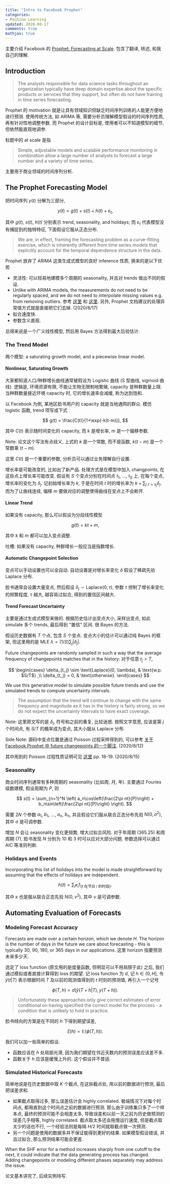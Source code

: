 ```yaml
---
title: "Intro to Facebook Prophet"
categories: 
- Machine Learning
updated: 2020-08-17
comments: true
mathjax: true
---
```


主要介绍 Facebook 的 [Prophet: Forecasting at Scale](https://facebook.github.io/prophet/). 包含了翻译, 转述, 和我自己的理解. 

<!-- more -->

## Introduction

> The analysts responsible for data science tasks throughout an organization typically have deep domain expertise about the specific products or services that they support, but often do not have training in time series forecasting.

Prophet 的 motivation 就是让具有领域知识但缺乏时间序列训练的人能更方便地进行预测. 使用传统方法, 如 ARIMA 等, 需要分析员理解模型假设的时间序列性质, 再有针对性地调整参数. 而 Prophet 的设计目标是, 使用者可以不知道模型的细节, 但依然能直观地调参.

标题中的 at scale 是指

> Simple, adjustable models and scalable performance monitoring in combination allow a large number of analysts to forecast a large number and a variety of time series.

主要用于商业领域的时间序列分析.

## The Prophet Forecasting Model

把时间序列 $y(t)$ 分解为三部分,

$$
y(t) = g(t) + s(t) + h(t) + \varepsilon_t,
$$

其中 $g(t)$, $s(t)$, $h(t)$ 分别表示 trend, seasonality, and holidays; 而 $\varepsilon_t$ 代表模型没有捕捉到的独特特征, 下面假设它服从正态分布.

> We are, in effect, framing the forecasting problem as a curve-fitting exercise, which is inherently different from time series models that explicitly account for the temporal dependence structure in the data. 

Prophet 放弃了 ARIMA 这类生成式模型的良好 inference 性质, 换来的是以下优势

- 灵活性: 可以轻易地建模多个周期的 seasonality, 并且对 trends 做出不同的假设.
- Unlike with ARIMA models, the measurements do not need to be regularly spaced, and we do not need to interpolate missing values e.g. from removing outliers. 参考 [这里](https://stats.stackexchange.com/questions/393402/how-does-facebook-prophet-handle-missing-data) 和 [这里](https://github.com/facebook/prophet/issues/854). 另外, Prophet 文档建议的处理异常值方式就是直接把它们去掉. (2020/8/17)
- 拟合速度快.
- 参数含义直观.

总得来说是一个广义线性模型, 然后用 Bayes 方法得到最大后验估计.

### The Trend Model

两个模型: a saturating growth model, and a piecewise linear model.

#### Nonlinear, Saturating Growth

大家都知道人口/种群增长曲线通常被假设为 Logistic 曲线 (S 型曲线, sigmoid 曲线). 逻辑是, 环境资源有限, 不能让生物无限制地繁殖, capacity 是种群数量上限. 当种群数量接近环境 capacity 时, 它的增长速率会减缓, 称为达到饱和.

以 Facebook 为例, 某地区脸书用户的 capacity 就是当地通网的群众. 模仿 logistic 函数, trend 项写成下式

$$
g(t) = \frac{C(t)}{1+\exp(-k(t-m))},
$$

其中 $C(t)$ 表示随时间变化的 capacity, 而 $k$ 是增长率, $m$ 是一个偏移参数. 

Note: 论文这个写法有点歧义, 上式的 $k$ 是一个常数, 而不是函数, $k(t-m)$ 是一个常数乘 $(t-m)$.

这里 $C(t)$ 是一个重要的参数, 分析员可以通过业务理解自行设置.

增长率是可能改变的, 比如出了新产品. 处理方式是在模型中加入 changpoints, 在这些点上增长率可能改变. 假设有 $S$ 个变点分别在时间点 $t_1$, $\dots$, $t_S$ 上. 在每个变点, 增长率的变化为 $\delta_j$. 记初始增长率为 $k$, 于是在时间 $t$ 时的增长率为 $k+\sum_{j\colon t>s_j} \delta_j$. 而为了让曲线连续, 偏移 $m$ 要做对应的调整使得曲线在变点上不会断开.

#### Linear Trend

如果没有 capacity, 那么可以假设为分段线性模型

$$
g(t) = kt + m,
$$

其中 $k$ 和 $m$ 都可以加入变点调整.

吐槽: 如果没有 capacity, 种群增长一般应当是指数增长. 

#### Automatic Changepoint Selection

变点可以手动设置也可以全自动. 自动设置是对增长率变化 $\delta$ 假设了稀疏先验 Laplace 分布.

脸书通常会设置大量变点, 然后假设 $\delta_j \sim \text{Laplace}(0, \tau)$, 参数 $\tau$ 控制了增长率变化的频繁程度, $\tau$ 越大, 越容易过拟合, 得到的置信区间越大.

#### Trend Forecast Uncertainty

主要是通过生成式模型来做的. 根据历史估计出变点大小, 采样出变点, 如此 simulate 多个 trends, 最后得到 "置信" 区间. 很 Bayes 的方法.

假设历史数据有 $T$ 个点, 包含 $S$ 个变点. 变点大小的估计可以通过纯 Bayes 的框架, 但这里用的是 MLE $\lambda = (1/S) \sum_j \vert\delta_j \vert$.

Future changepoints are randomly sampled in such a way that the average frequency of changepoints matches that in the history: 对于任意 $t_j > T$,

$$
\begin{cases}
\delta_{t_j} \sim \text{Laplace}(0, \lambda), & \text{w.p. $S/T$} ,\\
\delta_{t_j} = 0, & \text{otherwise}.
\end{cases}
$$

We use this generative model to simulate possible future trends and use the simulated trends to compute uncertainty intervals.

> The assumption that the trend will continue to change with the same frequency and magnitude as it has in the history is fairly strong, so we do not expect the uncertainty intervals to have exact coverage.

Note: 这里原文写的是 $\delta_j$, 符号和之前的重复, 比较迷惑. 按照文字意思, 应该是第 $j$ 个时间点, 有 $S/T$ 的概率成为变点, 其大小服从 Laplace 分布.

Side Note: 源码中变点位置是通过 Poisson 过程采样得到的, 可以参考 [关于 Facebook Prophet 中 future changepoints 的一个脚注](https://zhuanlan.zhihu.com/p/181708348). (2020/8/12)

其中用到的 Poisson 过程性质证明可见 [这里](http://www.columbia.edu/~ks20/stochastic-I/stochastic-I-PP.pdf) pp. 18-19. (2020/8/15)

### Seasonality

商业时间序列通常有多种周期的 seasonality (比如周, 月, 年). 主要通过 Fouries 级数建模, 假设周期为 $P$, 则

$$
s(t) = \sum_{n=1}^N \left( a_n\cos\left(\frac{2\pi nt}{P}\right) + b_n\sin\left(\frac{2\pi nt}{P}\right) \right).
$$

需要 $2N$ 个参数 $a_1$, $b_1$, $\dots$, $a_n$, $b_n$, 并且假设它们服从联合正态分布先验 $\text{N}(0, \sigma^2)$, 其中 $\sigma$ 是可调参数.

增加 $N$ 会让 seasonality 变化更频繁, 增大过拟合风险. 对于年周期 (365.25) 和周周期 (7), 脸书发现 $N$ 分别为 10 和 3 时可以应对大部分问题. 参数选择可以通过 AIC 等准则判断.

### Holidays and Events

Incorporating this list of holidays into the model is made straightforward by assuming that the effects of holidays are independent.

$$
h(t) = \sum_i\kappa_i 1_{\{\text{$t$ 在节日 $i$ 的时段}\}}.
$$

其中 $\kappa$ 也是服从联合正态先验 $\text{N}(0, \nu^2)$, 其中 $\nu$ 是可调参数.

## Automating Evaluation of Forecasts

### Modeling Forecast Accuracy

Forecasts are made over a certain *horizon*, which we denote $H$. The horizon is the number of days in the future we care about forecasting - this is typically 30, 90, 180, or 365 days in our applications. 这里 horizon 指要预测未来多少天.

选定了 loss function (原文用的是度量函数, 但明显可以不用局限于此) 之后, 我们通过模拟或者直接计算得到 loss 的期望. 记 loss function 为 $d$, 记 $h\in (0, H]$, 令 $\hat y(t \vert T)$ 表示根据时间 $T$ 及以前的观测值得到的 $t$ 时刻的预测值, 再引入一个记号

$$
\phi(T, h) = d(\hat y(T+h \vert T), y(T+h)).
$$

> Unfortunately these approaches only give correct estimates of error conditional on having specified the correct model for the process - a condition that is unlikely to hold in practice.

脸书倾向的方案是在不同的 $h$ 下得到期望误差,

$$
\xi(h) = \mathbb E(\phi(T,h)).
$$

我们可以加一些简单的假设.

- 函数应该在 $h$ 处局部光滑, 因为我们期望在邻近天数内的预测误差应该差不多.
- 函数关于 $h$ 应该是缓慢上升的. 这个假设并不普适.

### Simulated Historical Forecasts

简单地说是在历史数据中取 $K$ 个截点, 在这些截点处, 用以前的数据进行预测, 最后把误差求和.

- 如果截点取得过多, 那么误差估计会 highly correlated. 极端情况下对每个时间点, 都用直到这个时间点之前的数据进行预测. 那么由于训练集只多了一个样本点, 最终的预测可能不会相差太多, 导致误差和以前一天之前为历史做预测的误差几乎相等, highly correlated. 截点取太多还会拖慢运行速度, 但是截点取太少的话也不行, 一个经验法则是每隔 $H/2$ 时间就取截点做一次预测.
- 另一个问题是使用的数据多并不保证能得到更好的结果. 如果模型假设错误, 并且过拟合, 那么预测结果可能会更差.

When the SHF error for a method increases sharply from one cutoff to the next, it could indicate that the data generating process has changed. Adding changepoints or modeling different phases separately may address the issue.

论文基本讲完了, 后续实例待写.
